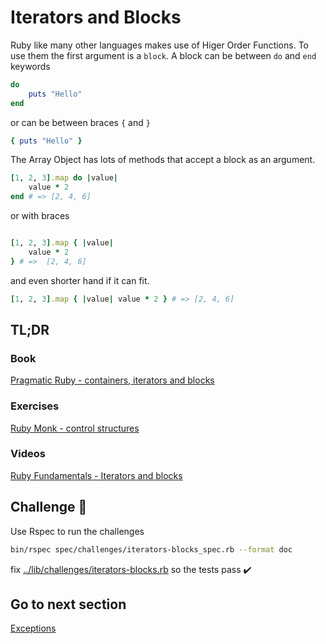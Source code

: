 # Iterators and Blocks

Ruby like many other languages makes use of Higer Order Functions.  To use them the first argument is a `block`.  A block can be between `do` and `end` keywords 

```ruby
do
    puts "Hello"
end
```

or can be between braces `{` and `}`

```ruby
{ puts "Hello" }
```

The Array Object has lots of methods that accept a block as an argument.

```ruby
[1, 2, 3].map do |value|
    value * 2
end # => [2, 4, 6]
```

or with braces

```ruby

[1, 2, 3].map { |value|
    value * 2
} # =>  [2, 4, 6]
```

and even shorter hand if it can fit.

```ruby
[1, 2, 3].map { |value| value * 2 } # => [2, 4, 6]
```

## TL;DR

### Book

[Pragmatic Ruby - containers, iterators and blocks](http://ruby-doc.com/docs/ProgrammingRuby/html/tut_containers.html)

### Exercises

[Ruby Monk - control structures](https://rubymonk.com/learning/books/1-ruby-primer/chapters/34-lambdas-and-blocks-in-ruby/lessons/78-blocks-in-ruby)

### Videos

[Ruby Fundamentals - Iterators and blocks](https://app.pluralsight.com/player?course=ruby-fundamentals&author=alex-korban&name=ruby-fundamentals-module3&clip=5&mode=live)


## Challenge 🎠

Use Rspec to run the challenges

```bash
bin/rspec spec/challenges/iterators-blocks_spec.rb --format doc
```

fix [../lib/challenges/iterators-blocks.rb](../lib/challenges/iterators-blocks.rb) so the tests pass ✔️

## Go to next section

[Exceptions](./exceptions.md)